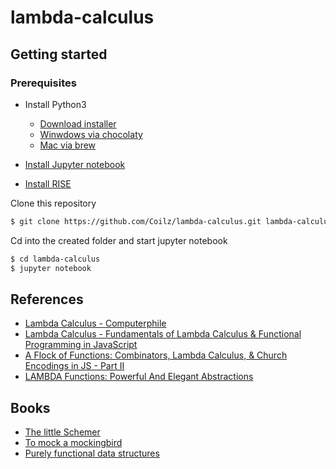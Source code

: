 # lambda-calculus
## Getting started
### Prerequisites
* Install Python3
    * [Download installer](https://www.python.org/downloads/)
    * [Winwdows via chocolaty](https://chocolatey.org/packages/python/3.7.3)
    * [Mac via brew](https://formulae.brew.sh/formula/python)

* [Install Jupyter notebook](https://jupyter.readthedocs.io/en/latest/install.html)
* [Install RISE](https://damianavila.github.io/RISE/installation.html)

Clone this repository
```bash
$ git clone https://github.com/Coilz/lambda-calculus.git lambda-calculus
```

Cd into the created folder and start jupyter notebook
```bash
$ cd lambda-calculus
$ jupyter notebook
```

## References
* [Lambda Calculus - Computerphile](https://www.youtube.com/watch?v=eis11j_iGMs)
* [Lambda Calculus - Fundamentals of Lambda Calculus & Functional Programming in JavaScript](https://www.youtube.com/watch?v=3VQ382QG-y4)
* [A Flock of Functions: Combinators, Lambda Calculus, & Church Encodings in JS - Part II](https://www.youtube.com/watch?v=pAnLQ9jwN-E)
* [LAMBDA Functions: Powerful And Elegant Abstractions](https://www.youtube.com/watch?v=OLH3L285EiY)

## Books
* [The little Schemer](https://www.amazon.com/Little-Schemer-Daniel-P-Friedman/dp/0262560992/ref=sr_1_fkmrnull_1?crid=19EFIWHTD9TQE&keywords=the+little+lisper&qid=1556203743&s=books&sprefix=The+little+lisp%2Cstripbooks-intl-ship%2C313&sr=1-1-fkmrnull)
* [To mock a mockingbird](https://www.amazon.com/Mock-Mockingbird-Raymond-Smullyan/dp/0192801422/ref=sr_1_fkmrnull_1?keywords=to+mock+a+mockingbird&qid=1556203796&s=books&sr=1-1-fkmrnull)
* [Purely functional data structures](https://www.cs.cmu.edu/~rwh/theses/okasaki.pdf)
